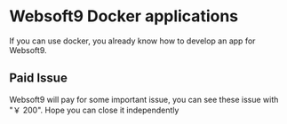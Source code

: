 # Websoft9 Docker applications

If you can use docker, you already know how to develop an app for Websoft9. 

## Paid Issue

Websoft9 will pay for some important issue, you can see these issue with "￥ 200". Hope you can close it independently
